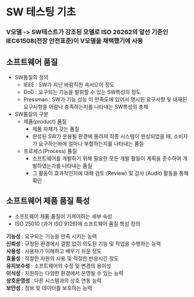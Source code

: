 # SW 테스팅 기초

### V모델 -> SW테스트가 강조된 모델로 ISO 26262의 앞선 기준인 IEC61508(전장 안전표준)이 V모델을 채택했기에 사용

## 소프트웨어 품질
- SW품질의 정의
    - IEEE : SW가 지닌 바람직한 속서으이 정도
    - DoD : 요구되는 기능을 발휘할 수 있는 SW특성의 정도
    - Pressman : SW가 기능 성능 미 만족도에 있어서 명시된 요구사항 및 내재된 요구사항을 어람나 충족하는지를 나타내는 SW특성의 총체
- SW품질의 구분
    - 제품(product) 품질
        - 제품 자체가 갖는 품질
        - 완성된 SW가 운용될 환경에 올려져 최종 시스템이 완성되었을 때, 소비자가 요구하는바에 얼마나 부합하는지를 나타내는 품질
    - 프로세스(Process) 품질
        - 소프트웨어를 개발하기 위해 필요한 모든 개발 활동이 계획을 준수하여 개발하였는가를 나타내는 품질
        - 그 활동이 효과적인지에 대해 검토 (Review) 및 감사 (Audit) 활동을 통해 확인

## 소프트웨어 제품 품질 특성

- 소프트웨어 제품 품질이 가져야하는 세부 속성
- ISO 25010 (과거 ISO 9126)에 소프트웨어 품질 특성 정의

**기능성** : 요구되는 기능을 만족 시키는 능력<br>
**신뢰성** : 규정된 환경에서 결함 없이 의도된 기능 및 작업을 수행하는 능력<br>
**사용성** : 사용자가 이해하고 배우기 쉬운 정도<br>
**효율성** : 적절한 자원의 사용 및 적정한 반응시간 정도<br>
**유지보수성** : 소프트웨어의 수정 및 변경의 용이성<br>
**이식성** : 지원하는 다양한 환경에서 운영될 수 있는 능력<br>
**상호운영성** : 다른 시스템과의 상호 연동 능력<br>
**보안성** : 정보 및 데이터를 보호하는 능력
